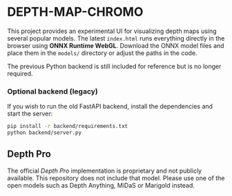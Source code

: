 # DEPTH-MAP-CHROMO

This project provides an experimental UI for visualizing depth maps using several popular models.
The latest `index.html` runs everything directly in the browser using **ONNX Runtime WebGL**. Download
the ONNX model files and place them in the `models/` directory or adjust the paths in the code.

The previous Python backend is still included for reference but is no longer required.

### Optional backend (legacy)

If you wish to run the old FastAPI backend, install the dependencies and start the server:

```bash
pip install -r backend/requirements.txt
python backend/server.py
```

## Depth Pro

The official *Depth Pro* implementation is proprietary and not publicly available. This repository does not include that model. Please use one of the open models such as Depth Anything, MiDaS or Marigold instead.
